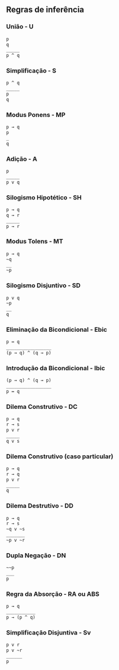 ## Regras de inferência

### União - U
```diff
p
q
_____
p ^ q
```

### Simplificação - S
```diff
p ^ q
_____
p
q
```

### Modus Ponens - MP
```diff
p → q
p
_
q
```

### Adição - A
```diff
p 
_____
p v q
```

### Silogismo Hipotético - SH
```diff
p → q
q → r
_____
p → r 
```

### Modus Tolens - MT
```diff
p → q
~q
__
~p
```

### Silogismo Disjuntivo - SD
```diff
p v q
~p
__
q
```

### Eliminação da Bicondicional - Ebic
```diff
p ↔ q
_________________
(p → q) ^ (q → p)
```

### Introdução da Bicondicional - Ibic
```diff
(p → q) ^ (q → p)
_________________
p ↔ q
```

### Dilema Construtivo - DC
```diff
p → q
r → s
p v r
_____
q v s
```

### Dilema Construtivo (caso particular)
```diff
p → q
r → q
p v r
_____
q
```

### Dilema Destrutivo - DD
```diff
p → q
r → s
~q v ~s
_______
~p v ~r
```

### Dupla Negação - DN
```diff
~~p
___
p
```

### Regra da Absorção - RA ou ABS
```diff
p → q
___________
p → (p ^ q)
```

### Simplificação Disjuntiva - Sv
```diff
p v r
p v ~r
______
p
```












